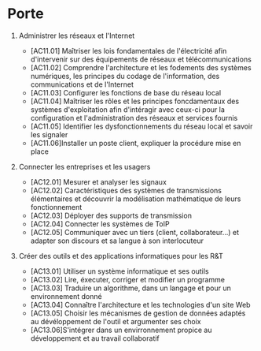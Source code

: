  # Porte
 
 
 
 1. Administrer les réseaux et l'Internet
    - [AC11.01] Maîtriser les lois fondamentales de l'électricité afin d'intervenir sur des équipements de réseaux et télécommunications
    - [AC11.02] Comprendre l'architecture et les fodements des systèmes numériques, les principes du codage de l'information, des communications et de l'Internet 
    - [AC11.03] Configurer les fonctions de base du réseau local 
    - [AC11.04] Maîtriser les rôles et les principes foncdamentaux des systèmes d'exploitation afin d'intéragir avec ceux-ci pour la configuration et l'administration des réseaux et services fournis
    - [AC11.05] Identifier les dysfonctionnements du réseau local et savoir les signaler
    - [AC11.06]Installer un poste client, expliquer la procédure mise en place  
2. Connecter les entreprises et les usagers
    - [AC12.01] Mesurer et analyser les signaux
    - [AC12.02] Caractéristiques des systèmes de transmissions élémentaires et découvrir la modélisation mathématique de leurs fonctionnement 
    - [AC12.03] Déployer des supports de transmission 
    - [AC12.04] Connecter les systèmes de ToIP
    - [AC12.05] Communiquer avec un tiers (client, collaborateur...) et adapter son discours et sa langue à son interlocuteur 

3. Créer des outils et des applications informatiques pour les R&T
    - [AC13.01] Utiliser un système informatique et ses outils 
    - [AC13.02] Lire, éxecuter, corriger et modifier un programme 
    - [AC13.03] Traduire un algorithme, dans un langage et pour un environnement donné 
    - [AC13.04] Connaître l'architecture et les technologies d'un site Web
    - [AC13.05] Choisir les mécanismes de gestion de données adaptés au dévéloppement de l'outil et argumenter ses choix 
    - [AC13.06]S'intégrer dans un envirronnement propice au développement et au travail collaboratif 


